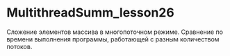 # MultithreadSumm_lesson26
Сложение элементов массива в многопоточном режиме. Сравнение по времени выполнения программы, работающей с разным количеством потоков.

